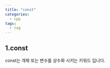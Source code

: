 ```yaml
---
title: "const"
categories:
  - cpp
tags:
  - tag
---
```


## 1.const
const는 개체 또는 변수를 상수화 시키는 키워드 입니다.
